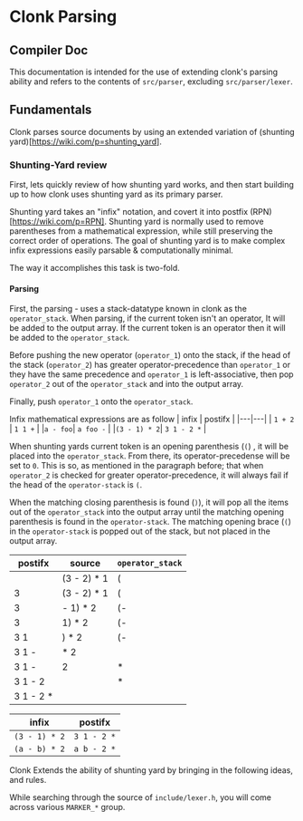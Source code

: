 # Clonk Parsing
## Compiler Doc

This documentation is intended for the use of extending clonk's parsing ability and refers to the contents of `src/parser`, excluding `src/parser/lexer`.

## Fundamentals
Clonk parses source documents by using an extended variation of (shunting yard)[https://wiki.com/p=shunting_yard].

### Shunting-Yard review
First, lets quickly review of how shunting yard works, and then start building up to how 
clonk uses shunting yard as its primary parser.

Shunting yard takes an "infix" notation, and covert it into postfix (RPN)[https://wiki.com/p=RPN].
Shunting yard is normally used to remove parentheses from a mathematical expression, 
while still preserving the correct order of operations. 
The goal of shunting yard is to make complex infix expressions 
easily parsable & computationally minimal.

The way it accomplishes this task is two-fold. 


#### Parsing
First, the parsing - uses a stack-datatype known in clonk as the `operator_stack`. When parsing, 
if the current token isn't an operator, It will be added to the output array. If the current token is an operator
then it will be added to the `operator_stack`. 

Before pushing the new operator (`operator_1`) onto the stack,
if the head of the stack (`operator_2`) has greater operator-precedence than `operator_1` or they have the same precedence 
and `operator_1` is left-associative, then pop `operator_2` out of the `operator_stack` and into the output array.

Finally, push `operator_1` onto the `operator_stack`.

Infix mathematical expressions are as follow
| infix | postifx  |
|---|---|
| `1 + 2` | `1 1 +`  |
|`a - foo`| `a foo -` |
|`(3 - 1) * 2`| `3 1 - 2 *` |

When shunting yards current token is an opening parenthesis (`(`) , it will be placed into the `operator_stack`.
From there, its operator-precedense will be set to `0`. This is so, as mentioned in the paragraph before; that when `operator_2` is checked for greater operator-precedence, it will always fail if the head of the `operator-stack` is `(`.

When the matching closing parenthesis is found (`)`), it will pop all the items out of the `operator_stack` into the output array until the matching opening parenthesis is found in the `operator-stack`. The matching opening brace (`(`) in the `operator-stack` is popped out of the stack, but not placed in the output array.

| postifx | source | `operator_stack` |
|---|---|---|
||(3 - 2) * 1|(|
|3|(3 - 2) * 1|(|
|3|- 1) * 2|(-|
|3|1) * 2|(-|
|3 1|) * 2|(-|
|3 1 -|* 2||
|3 1 - |2|*|
|3 1 - 2||*|
|3 1 - 2 *|||



| infix | postifx  |
|---|---|
|`(3 - 1) * 2`| `3 1 - 2 *` |
|`(a - b) * 2`| `a b - 2 *` |

Clonk Extends the ability of shunting yard by bringing in the following ideas, and rules.



While searching through the source of `include/lexer.h`, you will come across various `MARKER_*` group. 













